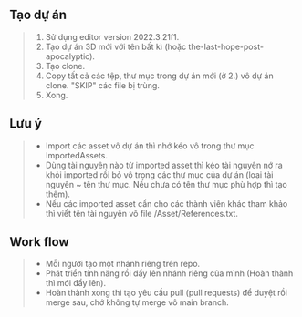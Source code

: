 ## Tạo dự án
> 1. Sử dụng editor version 2022.3.21f1.
> 2. Tạo dự án 3D mới với tên bất kì (hoặc the-last-hope-post-apocalyptic).
> 3. Tạo clone.
> 4. Copy tất cả các tệp, thư mục trong dự án mới (ở 2.) vô dự án clone. "SKIP" các file bị trùng.
> 5. Xong.

## Lưu ý
> - Import các asset vô dự án thì nhớ kéo vô trong thư mục ImportedAssets.
> - Dùng tài nguyên nào từ imported asset thì kéo tài nguyên nớ ra khỏi imported rồi bỏ vô trong các thư mục của dự án (loại tài nguyên ~ tên thư mục. Nếu chưa có tên thư mục phù hợp thì tạo thêm).
> - Nếu các imported asset cần cho các thành viên khác tham khảo thì viết tên tài nguyên vô file /Asset/References.txt.

## Work flow
> - Mỗi người tạo một nhánh riêng trên repo.
> - Phát triển tính năng rồi đẩy lên nhánh riêng của mình (Hoàn thành thì mới đẩy lên).
> - Hoàn thành xong thì tạo yêu cầu pull (pull requests) để duyệt rồi merge sau, chớ không tự merge vô main branch.
